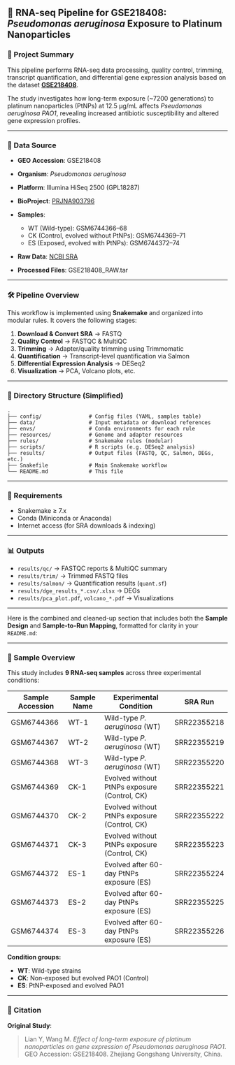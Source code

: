 ## 🧬 RNA-seq Pipeline for GSE218408: *Pseudomonas aeruginosa* Exposure to Platinum Nanoparticles

### 📌 Project Summary

This pipeline performs RNA-seq data processing, quality control, trimming, transcript quantification, and differential gene expression analysis based on the dataset **[GSE218408](https://www.ncbi.nlm.nih.gov/geo/query/acc.cgi?acc=GSE218408)**.

The study investigates how long-term exposure (\~7200 generations) to platinum nanoparticles (PtNPs) at 12.5 μg/mL affects *Pseudomonas aeruginosa PAO1*, revealing increased antibiotic susceptibility and altered gene expression profiles.

---

### 🧾 Data Source

* **GEO Accession**: GSE218408
* **Organism**: *Pseudomonas aeruginosa*
* **Platform**: Illumina HiSeq 2500 (GPL18287)
* **BioProject**: [PRJNA903796](https://www.ncbi.nlm.nih.gov/bioproject/PRJNA903796)
* **Samples**:

  * WT (Wild-type): GSM6744366–68
  * CK (Control, evolved without PtNPs): GSM6744369–71
  * ES (Exposed, evolved with PtNPs): GSM6744372–74
* **Raw Data**: [NCBI SRA](https://www.ncbi.nlm.nih.gov/sra)
* **Processed Files**: GSE218408\_RAW\.tar

---

### 🛠 Pipeline Overview

This workflow is implemented using **Snakemake** and organized into modular rules. It covers the following stages:

1. **Download & Convert SRA** → FASTQ
2. **Quality Control** → FASTQC & MultiQC
3. **Trimming** → Adapter/quality trimming using Trimmomatic
4. **Quantification** → Transcript-level quantification via Salmon
5. **Differential Expression Analysis** → DESeq2
6. **Visualization** → PCA, Volcano plots, etc.

---

### 📁 Directory Structure (Simplified)

```
.
├── config/               # Config files (YAML, samples table)
├── data/                 # Input metadata or download references
├── envs/                 # Conda environments for each rule
├── resources/            # Genome and adapter resources
├── rules/                # Snakemake rules (modular)
├── scripts/              # R scripts (e.g. DESeq2 analysis)
├── results/              # Output files (FASTQ, QC, Salmon, DEGs, etc.)
├── Snakefile             # Main Snakemake workflow
└── README.md             # This file
```

---

### 🔧 Requirements

* Snakemake ≥ 7.x
* Conda (Miniconda or Anaconda)
* Internet access (for SRA downloads & indexing)

---

### 📊 Outputs

* `results/qc/` → FASTQC reports & MultiQC summary
* `results/trim/` → Trimmed FASTQ files
* `results/salmon/` → Quantification results (`quant.sf`)
* `results/dge_results_*.csv/.xlsx` → DEGs
* `results/pca_plot.pdf`, `volcano_*.pdf` → Visualizations

---

Here is the combined and cleaned-up section that includes both the **Sample Design** and **Sample-to-Run Mapping**, formatted for clarity in your `README.md`:

---

### 🧬 Sample Overview

This study includes **9 RNA-seq samples** across three experimental conditions:

| Sample Accession | Sample Name | Experimental Condition                       | SRA Run     |
| ---------------- | ----------- | -------------------------------------------- | ----------- |
| GSM6744366       | WT-1        | Wild-type *P. aeruginosa* (WT)               | SRR22355218 |
| GSM6744367       | WT-2        | Wild-type *P. aeruginosa* (WT)               | SRR22355219 |
| GSM6744368       | WT-3        | Wild-type *P. aeruginosa* (WT)               | SRR22355220 |
| GSM6744369       | CK-1        | Evolved without PtNPs exposure (Control, CK) | SRR22355221 |
| GSM6744370       | CK-2        | Evolved without PtNPs exposure (Control, CK) | SRR22355222 |
| GSM6744371       | CK-3        | Evolved without PtNPs exposure (Control, CK) | SRR22355223 |
| GSM6744372       | ES-1        | Evolved after 60-day PtNPs exposure (ES)     | SRR22355224 |
| GSM6744373       | ES-2        | Evolved after 60-day PtNPs exposure (ES)     | SRR22355225 |
| GSM6744374       | ES-3        | Evolved after 60-day PtNPs exposure (ES)     | SRR22355226 |

**Condition groups:**

* **WT**: Wild-type strains
* **CK**: Non-exposed but evolved PAO1 (Control)
* **ES**: PtNP-exposed and evolved PAO1

---

### 📄 Citation

**Original Study**:

> Lian Y, Wang M. *Effect of long-term exposure of platinum nanoparticles on gene expression of Pseudomonas aeruginosa PAO1*. GEO Accession: GSE218408. Zhejiang Gongshang University, China.

